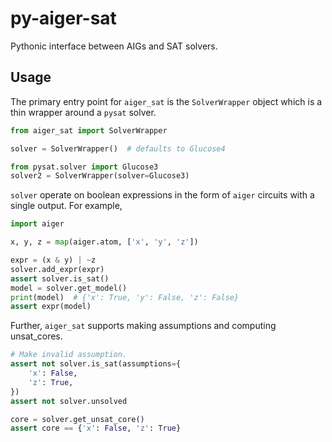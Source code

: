 # py-aiger-sat
Pythonic interface between AIGs and SAT solvers.

## Usage

The primary entry point for `aiger_sat` is the `SolverWrapper` object
which is a thin wrapper around a `pysat` solver.


```python
from aiger_sat import SolverWrapper

solver = SolverWrapper()  # defaults to Glucose4

from pysat.solver import Glucose3
solver2 = SolverWrapper(solver=Glucose3)
```

`solver` operate on boolean expressions in the form of `aiger`
circuits with a single output. For example,


```python
import aiger

x, y, z = map(aiger.atom, ['x', 'y', 'z'])

expr = (x & y) | ~z
solver.add_expr(expr)
assert solver.is_sat()
model = solver.get_model()
print(model)  # {'x': True, 'y': False, 'z': False}
assert expr(model)
```

Further, `aiger_sat` supports making assumptions and computing
unsat_cores.

```python
# Make invalid assumption.
assert not solver.is_sat(assumptions={
    'x': False,
    'z': True,
})
assert not solver.unsolved

core = solver.get_unsat_core()
assert core == {'x': False, 'z': True}
```
